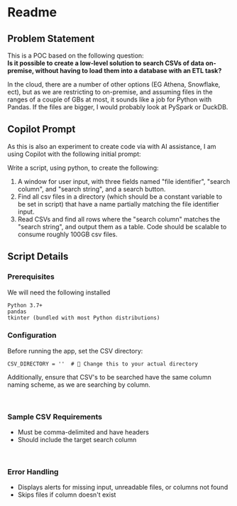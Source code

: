 # Readme
## Problem Statement
This is a POC based on the following question:<br/>
**Is it possible to create a low-level solution to search CSVs of data on-premise, without having to load them into a database with an ETL task?**

In the cloud, there are a number of other options (EG Athena, Snowflake, ect), but as we are restricting to on-premise, and assuming files in the ranges of a couple of GBs at most, it sounds like a job for Python with Pandas.
If the files are bigger, I would probably look at PySpark or DuckDB.

## Copilot Prompt
As this is also an experiment to create code via with AI assistance, I am using Copilot with the following initial prompt:

Write a script, using python, to create the following:
1) A window for user input, with three fields named "file identifier", "search column", and "search string", and a search button.
2) Find all csv files in a directory (which should be a constant variable to be set in script) that have a name partially matching the file identifier input.
3) Read CSVs and find all rows where the "search column" matches the "search string", and output them as a table.
Code should be scalable to consume roughly 100GB csv files.

## Script Details
### Prerequisites
We will need the following installed

    Python 3.7+
    pandas
    tkinter (bundled with most Python distributions)

### Configuration
Before running the app, set the CSV directory:

    CSV_DIRECTORY = ''  # 🔁 Change this to your actual directory

Additionally, ensure that CSV's to be searched have the same column naming scheme, as we are searching by column.

<br/>

### Sample CSV Requirements
* Must be comma-delimited and have headers<br/>
* Should include the target search column

<br/>

### Error Handling
* Displays alerts for missing input, unreadable files, or columns not found<br/>
* Skips files if column doesn't exist


